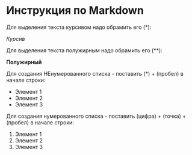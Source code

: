 # Инструкция по Markdown

Для выделения текста курсивом надо обрамить его (*):

*Курсив*

Для выделения текста полужирным надо обрамить его (**):

**Полужирный**

Для создания НЕнумерованного списка - поставить (*) + (пробел) в начале строки:
* Элемент 1
* Элемент 2
* Элемент 3

Для создания нумерованного списка - поставить (цифра) + (точка) + (пробел) в начале строки:
1. Элемент 1
2. Элемент 2
3. Элемент 3
